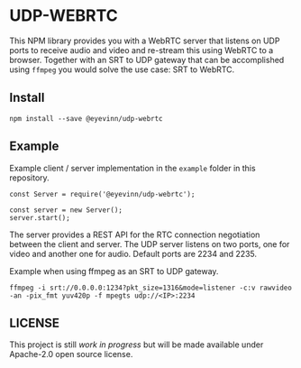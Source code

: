 # UDP-WEBRTC

This NPM library provides you with a WebRTC server that listens on UDP ports to receive audio and video and re-stream this using WebRTC to a browser. Together with an SRT to UDP gateway that can be accomplished using `ffmpeg` you would solve the use case: SRT to WebRTC.

## Install

```
npm install --save @eyevinn/udp-webrtc
```

## Example

Example client / server implementation in the `example` folder in this repository.

```
const Server = require('@eyevinn/udp-webrtc');

const server = new Server();
server.start();
```

The server provides a REST API for the RTC connection negotiation between the client and server. The UDP server listens on two ports, one for video and another one for audio. Default ports are 2234 and 2235.

Example when using ffmpeg as an SRT to UDP gateway.

```
ffmpeg -i srt://0.0.0.0:1234?pkt_size=1316&mode=listener -c:v rawvideo -an -pix_fmt yuv420p -f mpegts udp://<IP>:2234
```

## LICENSE

This project is still *work in progress* but will be made available under Apache-2.0 open source license.